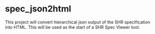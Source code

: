 # spec_json2html

This project will convert hierarchical json output of the SHR specification into HTML. This will be used as the start of a SHR Spec Viewer tool.

